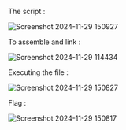 The script :

![Screenshot 2024-11-29 150927](https://github.com/user-attachments/assets/0ec53391-e8b2-47f5-8b08-5de8bbb268fb)

To assemble and link :

![Screenshot 2024-11-29 114434](https://github.com/user-attachments/assets/9ed3a97f-1806-4928-881e-fd5672db000c)

Executing the file :

![Screenshot 2024-11-29 150827](https://github.com/user-attachments/assets/70562956-ec52-4564-9670-b8b1b10c1b2b)

Flag :

![Screenshot 2024-11-29 150817](https://github.com/user-attachments/assets/36a798d3-c7b9-4b64-ade7-bfbdaa4d685e)
